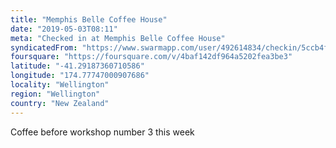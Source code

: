 ```yaml
---
title: "Memphis Belle Coffee House"
date: "2019-05-03T08:11"
meta: "Checked in at Memphis Belle Coffee House"
syndicatedFrom: "https://www.swarmapp.com/user/492614834/checkin/5ccb4f07123a19002c79e47d"
foursquare: "https://foursquare.com/v/4baf142df964a5202fea3be3"
latitude: "-41.29187360710586"
longitude: "174.77747000907686"
locality: "Wellington"
region: "Wellington"
country: "New Zealand"
---
```

Coffee before workshop number 3 this week
